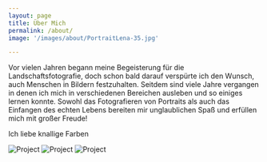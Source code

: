 ```yaml
---
layout: page
title: Über Mich
permalink: /about/
image: '/images/about/PortraitLena-35.jpg'

---
```


Vor vielen Jahren begann meine Begeisterung für die Landschaftsfotografie, doch schon bald darauf verspürte ich den Wunsch, auch Menschen in Bildern festzuhalten. Seitdem sind viele Jahre vergangen in denen ich mich in verschiedenen Bereichen ausleben und so einiges lernen konnte. Sowohl das Fotografieren von Portraits als auch das Einfangen des echten Lebens bereiten mir unglaublichen Spaß und erfüllen mich mit großer Freude! 

Ich liebe knallige Farben


<div class="gallery-box">
  <div class="gallery">
    <img src="/images/PortraitLena-28.jpg" loading="lazy" alt="Project">
    <img src="/images/PortraitLena-58.jpg" loading="lazy" alt="Project">
    <img src="/images/PortraitLena-2.jpg" loading="lazy" alt="Project"> 
    </div>
</div>






